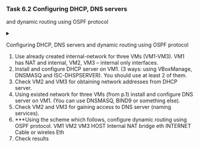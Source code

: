 ### Task 6.2 Configuring DHCP, DNS servers
and dynamic routing using OSPF protocol

<details><summary></summary>



</details>

Configuring DHCP, DNS servers
and dynamic routing using OSPF protocol
1. Use already created internal-network for three VMs (VM1-VM3). VM1 has NAT and internal, 
VM2, VM3 – internal only interfaces.
2. Install and configure DHCP server on VM1. 
(3 ways: using VBoxManage, DNSMASQ and ISC-DHSPSERVER). 
You should use at least 2 of them.
3. Check VM2 and VM3 for obtaining network addresses from DHCP server.
4. Using existed network for three VMs (from p.1) install and configure DNS server on VM1. (You can 
use DNSMASQ, BIND9 or something else).
5. Check VM2 and VM3 for gaining access to DNS server (naming services).
6. ***Using the scheme which follows, configure dynamic routing using OSPF protocol.
VM1 VM2 VM3
HOST
Internal
NAT
bridge
eth
INTERNET
Cable 
or 
wireles
Eth
7. Check results